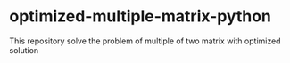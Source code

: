 # optimized-multiple-matrix-python
This repository solve the problem of multiple of two matrix with optimized solution
